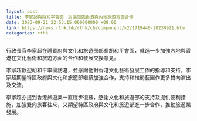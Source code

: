 ```yaml
---
layout: post
title: 李家超與胡和平會面　討論加強香港與內地旅遊方面合作
date: 2023-09-21 22:53:15.000000000 +08:00
link: https://news.rthk.hk/rthk/ch/component/k2/1719446-20230921.htm
categories: rthk
---
```


行政長官李家超在禮賓府與文化和旅遊部部長胡和平會面，就進一步加強內地與香港在文化藝術和旅遊方面的合作和發展交換意見。

李家超歡迎胡和平率團訪港，並感謝他對香港文化藝術發展工作的指導和支持。李家超期望特區政府與文化和旅遊部繼續加強合作，支持和推動藝團作更多雙向演出及交流。

李家超亦提到香港旅遊業一直穩步復蘇，感謝文化和旅遊部的支持及提供便利措施，加強雙向旅客往來，又期望特區政府與文化和旅遊部進一步合作，推動旅遊業發展。
